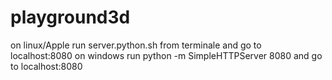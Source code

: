 playground3d
============

on linux/Apple run server.python.sh from terminale and go to localhost:8080
on windows run python -m SimpleHTTPServer 8080 and go to localhost:8080

